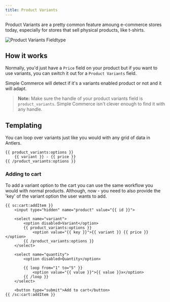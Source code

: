 ```yaml
---
title: Product Variants
---
```


Product Variants are a pretty common feature amoung e-commerce stores today, especially for stores that sell physical products, like t-shirts.

![Product Variants Fieldtype](/assets/Product-Variants-Fieldtype.png)

## How it works

Normally, you'd just have a `Price` field on your product but if you want to use variants, you can switch it out for a `Product Variants` field.

Simple Commerce will detect if it's a variants enabled product or not and it will adapt.

> **Note:** Make sure the handle of your product variants field is `product_variants`. Simple Commerce isn't clever enough to find it with any handle.

## Templating
You can loop over variants just like you would with any grid of data in Antlers.

```antlers
{{ product_variants:options }}
	{{ variant }} - {{ price }}
{{ /product_variants:options }}
```

### Adding to cart
To add a variant option to the cart you can use the same workflow you would with normal products. Although, now - you need to also provide the 'key' of the variant option the user wants to add.

```antlers
{{ sc:cart:addItem }}
	<input type="hidden" name="product" value="{{ id }}">

    <select name="variant">
		<option disabled>Variant</option>
		{{ product_variants:options }}
			<option value="{{ key }}">{{ variant }} {{ price }}</option>
        {{ /product_variants:options }}
    </select>

    <select name="quantity">
        <option disabled>Quantity</option>

        {{ loop from="1" to="5" }}
        	<option value="{{ value }}">{{ value }}x</option>
        {{ /loop }}
    </select>

    <button type="submit">Add to cart</button>
{{ /sc:cart:addItem }}
```
